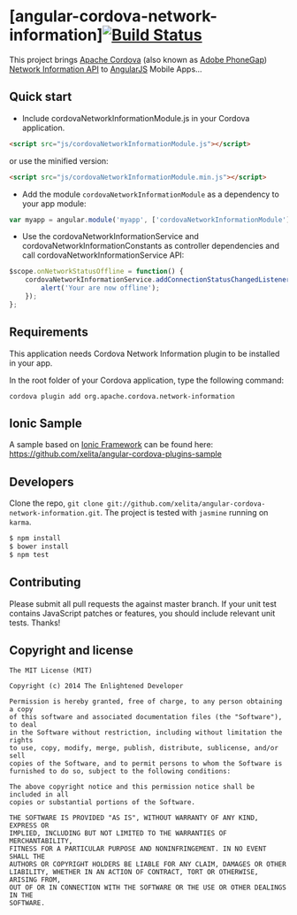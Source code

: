 # [angular-cordova-network-information][![Build Status](https://travis-ci.org/xelita/angular-cordova-network-information.png?branch=master)](https://travis-ci.org/xelita/angular-cordova-network-information)

This project brings [Apache Cordova](https://cordova.apache.org) (also known as [Adobe PhoneGap](http://phonegap.com)) [Network Information API](https://github.com/apache/cordova-plugin-network-information) to [AngularJS](http://angularjs.org) Mobile Apps...

## Quick start

+ Include cordovaNetworkInformationModule.js in your Cordova application.

```html
<script src="js/cordovaNetworkInformationModule.js"></script>
```

or use the minified version:

```html
<script src="js/cordovaNetworkInformationModule.min.js"></script>
```

+ Add the module `cordovaNetworkInformationModule` as a dependency to your app module:

```javascript
var myapp = angular.module('myapp', ['cordovaNetworkInformationModule']);
```

+ Use the cordovaNetworkInformationService and cordovaNetworkInformationConstants as controller dependencies and call cordovaNetworkInformationService API:

```javascript
$scope.onNetworkStatusOffline = function() {
    cordovaNetworkInformationService.addConnectionStatusChangedListener(cordovaNetworkInformationConstants.offline, function() {
      	alert('Your are now offline');
    });
};
```

## Requirements

This application needs Cordova Network Information plugin to be installed in your app.

In the root folder of your Cordova application, type the following command:
```shell
cordova plugin add org.apache.cordova.network-information
```

## Ionic Sample

A sample based on [Ionic Framework](http://ionicframework.com) can be found here:
https://github.com/xelita/angular-cordova-plugins-sample

## Developers

Clone the repo, `git clone git://github.com/xelita/angular-cordova-network-information.git`.
The project is tested with `jasmine` running on `karma`.

>
``` bash
$ npm install
$ bower install
$ npm test
```

## Contributing

Please submit all pull requests the against master branch. If your unit test contains JavaScript patches or features, you should include relevant unit tests. Thanks!

## Copyright and license

    The MIT License (MIT)

    Copyright (c) 2014 The Enlightened Developer

    Permission is hereby granted, free of charge, to any person obtaining a copy
    of this software and associated documentation files (the "Software"), to deal
    in the Software without restriction, including without limitation the rights
    to use, copy, modify, merge, publish, distribute, sublicense, and/or sell
    copies of the Software, and to permit persons to whom the Software is
    furnished to do so, subject to the following conditions:

    The above copyright notice and this permission notice shall be included in all
    copies or substantial portions of the Software.

    THE SOFTWARE IS PROVIDED "AS IS", WITHOUT WARRANTY OF ANY KIND, EXPRESS OR
    IMPLIED, INCLUDING BUT NOT LIMITED TO THE WARRANTIES OF MERCHANTABILITY,
    FITNESS FOR A PARTICULAR PURPOSE AND NONINFRINGEMENT. IN NO EVENT SHALL THE
    AUTHORS OR COPYRIGHT HOLDERS BE LIABLE FOR ANY CLAIM, DAMAGES OR OTHER
    LIABILITY, WHETHER IN AN ACTION OF CONTRACT, TORT OR OTHERWISE, ARISING FROM,
    OUT OF OR IN CONNECTION WITH THE SOFTWARE OR THE USE OR OTHER DEALINGS IN THE
    SOFTWARE.
